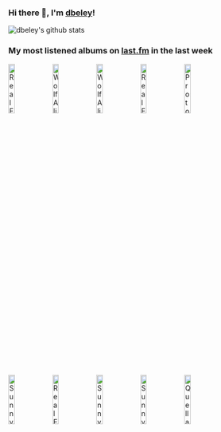 ### Hi there 👋, I'm [dbeley](https://dbeley.ovh/en)!

![dbeley's github stats](https://github-readme-stats.vercel.app/api?username=dbeley)

### My most listened albums on [last.fm](https://www.last.fm/user/d_beley) in the last week

[<img src='https://lastfm.freetls.fastly.net/i/u/300x300/fd422afaf22474c47d7947f41e71aef2.jpg' width='16%' height='16%' alt='Real Estate - The Main Thing'>](https://www.last.fm/music/real%2bestate/the%2bmain%2bthing)&nbsp;
[<img src='https://lastfm.freetls.fastly.net/i/u/300x300/045ea4dff9234bb4cb511d89f2c93655.jpg' width='16%' height='16%' alt='Wolf Alice - My Love Is Cool'>](https://www.last.fm/music/wolf%2balice/my%2blove%2bis%2bcool)&nbsp;
[<img src='https://lastfm.freetls.fastly.net/i/u/300x300/d61b0ca11bc2b96cc838bbc3ae941e72.jpg' width='16%' height='16%' alt='Wolf Alice - Visions Of A Life'>](https://www.last.fm/music/wolf%2balice/visions%2bof%2ba%2blife)&nbsp;
[<img src='https://lastfm.freetls.fastly.net/i/u/300x300/2e01ef73333180542c9e96ee3c580797.jpg' width='16%' height='16%' alt='Real Estate - Half a Human'>](https://www.last.fm/music/real%2bestate/half%2ba%2bhuman)&nbsp;
[<img src='https://lastfm.freetls.fastly.net/i/u/300x300/92b8847eb5e8a9098568e697a41f754c.jpg' width='16%' height='16%' alt='Protomartyr - Relatives In Descent'>](https://www.last.fm/music/protomartyr/relatives%2bin%2bdescent)&nbsp;
<br>
[<img src='https://lastfm.freetls.fastly.net/i/u/300x300/b5b0f9be4a2483196a5c5fcd8b2a38ba.jpg' width='16%' height='16%' alt='Sunny Day Real Estate - How It Feels to Be Something On'>](https://www.last.fm/music/sunny%2bday%2breal%2bestate/how%2bit%2bfeels%2bto%2bbe%2bsomething%2bon)&nbsp;
[<img src='https://lastfm.freetls.fastly.net/i/u/300x300/bf2174c87f55fc71e4904221cb280ad3.jpg' width='16%' height='16%' alt='Real Estate - In Mind'>](https://www.last.fm/music/real%2bestate/in%2bmind)&nbsp;
[<img src='https://lastfm.freetls.fastly.net/i/u/300x300/538408f6acf94ef1ba652aa5a685e7f3.png' width='16%' height='16%' alt='Sunny Day Real Estate - Diary'>](https://www.last.fm/music/sunny%2bday%2breal%2bestate/diary)&nbsp;
[<img src='https://lastfm.freetls.fastly.net/i/u/300x300/8f8dcceeb6634154b80e708c77fa88a0.png' width='16%' height='16%' alt='Sunny Day Real Estate - The Rising Tide'>](https://www.last.fm/music/sunny%2bday%2breal%2bestate/the%2brising%2btide)&nbsp;
[<img src='https://lastfm.freetls.fastly.net/i/u/300x300/6740551f21c77e2f96bd0d038748b2fa.jpg' width='16%' height='16%' alt='Quella Vecchia Locanda - Quella vecchia locanda'>](https://www.last.fm/music/quella%2bvecchia%2blocanda/quella%2bvecchia%2blocanda)&nbsp;
<br>
